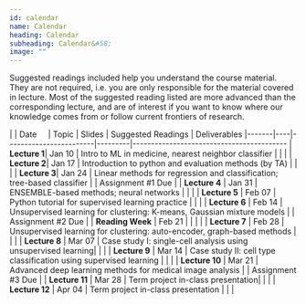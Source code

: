 ```yaml
---
id: calendar
name: Calendar
heading: Calendar
subheading: Calendar&#58;
image: ""
---
```


Suggested readings included help you understand the course material. They are not required, i.e. you are only responsible for the material covered in lecture. Most of the suggested reading listed are more advanced than the corresponding lecture, and are of interest if you want to know where our knowledge comes from or follow current frontiers of research.

|       | Date&nbsp;&nbsp;&nbsp;&nbsp;    | Topic                  | Slides  | Suggested Readings | Deliverables
|-------|----|------------------------|---------|------------------------------------------
| **Lecture&nbsp;1**| Jan 10 | Intro to ML in medicine, nearest neighbor classifier |   |   |
| **Lecture&nbsp;2**| Jan 17  | Introduction to python and evaluation methods (by TA) |    |   |
| **Lecture&nbsp;3**| Jan 24  | Linear methods for regression and classification; tree-based classifier |  | Assignment #1 Due |
| **Lecture&nbsp;4** | Jan 31  | ENSEMBLE-based methods; neural networks  |   |   |
| **Lecture&nbsp;5** | Feb 07  | Python tutorial for supervised learning practice  |  |   |
| **Lecture&nbsp;6** | Feb 14  | Unsupervised learning for clustering: K-means, Gaussian mixture models |   | Assignment #2 Due |
| **Reading Week** | Feb 21  |   |  |   |
| **Lecture&nbsp;7** | Feb 28   | Unsupervised learning for clustering: auto-encoder, graph-based methods  |   |   |
| **Lecture&nbsp;8** | Mar 07   | Case study I: single-cell analysis using unsupervised learning|    |   |
| **Lecture&nbsp;9** | Mar 14  | Case study II: cell type classification using supervised learning  |  |   |
| **Lecture&nbsp;10** | Mar 21  | Advanced deep learning methods for medical image analysis |  | Assignment #3 Due |
| **Lecture&nbsp;11** | Mar 28  | Term project in-class presentation|   |   |
| **Lecture&nbsp;12** | Apr 04   | Term project in-class presentation |   |   |
